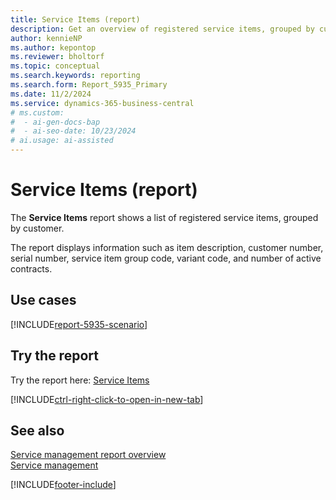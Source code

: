 ```yaml
---
title: Service Items (report)
description: Get an overview of registered service items, grouped by customer.
author: kennieNP
ms.author: kepontop
ms.reviewer: bholtorf
ms.topic: conceptual
ms.search.keywords: reporting
ms.search.form: Report_5935_Primary
ms.date: 11/2/2024
ms.service: dynamics-365-business-central
# ms.custom:
#  - ai-gen-docs-bap
#  - ai-seo-date: 10/23/2024
# ai.usage: ai-assisted
---
```


# Service Items (report)

The **Service Items** report shows a list of registered service items, grouped by customer.

The report displays information such as item description, customer number, serial number, service item group code, variant code, and number of active contracts. 


## Use cases

[!INCLUDE[report-5935-scenario](../includes/report-5935-scenario-include.md)]

<!-- 

Prompt

Below is a report in an ERP system. Provide 3-4 use cases for different personas working with project management or finance for projects.

Format like this:    
  
As a <persona>, use the report to    
* use case 1  
* use case 2    

Do not capitalize the persona names. 

Do not start lines with "Use the data to"

## Report name
Service Items

## Report description


### What the report does

### Use cases   


Please include your data sources and URLs

-->


## Try the report

Try the report here: [Service Items](https://businesscentral.dynamics.com?report=5935)

[!INCLUDE[ctrl-right-click-to-open-in-new-tab](../includes/ctrl-right-click-to-open-in-new-tab.md)]


## See also

[Service management report overview](../service-reports.md)   
[Service management](../service-service.md)    

[!INCLUDE[footer-include](../includes/footer-banner.md)]